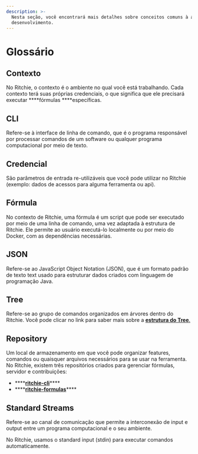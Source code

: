 ```yaml
---
description: >-
  Nesta seção, você encontrará mais detalhes sobre conceitos comuns à área de
  desenvolvimento.
---
```


# Glossário

## Contexto

No Ritchie, o contexto é o ambiente no qual você está trabalhando. Cada contexto terá suas próprias credenciais, o que significa que ele precisará executar ****fórmulas ****específicas.

## CLI

Refere-se à interface de linha de comando, que é o programa responsável por processar comandos de um software ou qualquer programa computacional por meio de texto.

## Credencial

São parâmetros de entrada re-utilizáveis que você pode utilizar no Ritchie \(exemplo: dados de acessos para alguma ferramenta ou api\).

## Fórmula

No contexto de Ritchie, uma fórmula é um script que pode ser executado por meio de uma linha de comando, uma vez adaptada à estrutura de Ritchie. Ele permite ao usuário executá-lo localmente ou por meio do Docker, com as dependências necessárias.

## JSON

Refere-se ao JavaScript Object Notation \(JSON\), que é um formato padrão de texto text usado para estruturar dados criados com linguagem de programação Java.

## Tree

Refere-se ao grupo de comandos organizados em árvores dentro do Ritchie. Você pode clicar no link para saber mais sobre a [**estrutura do Tree**.](key-concepts.md#arvore-de-comando)

## Repository

Um local de armazenamento em que você pode organizar features, comandos ou quaisquer arquivos necessários para se usar na ferramenta. No Ritchie, existem três repositórios criados para gerenciar fórmulas, servidor e contribuições:

* \*\*\*\*[**ritchie-cli**](https://github.com/ZupIT/ritchie-cli)\*\*\*\*
* \*\*\*\*[**ritchie-formulas**](https://github.com/ZupIT/ritchie-formulas)\*\*\*\*

## Standard Streams

Refere-se ao canal de comunicação que permite a interconexão de input e output entre um programa computacional e o seu ambiente.

No Ritchie, usamos o standard input \(stdin\) para executar comandos automaticamente. 

